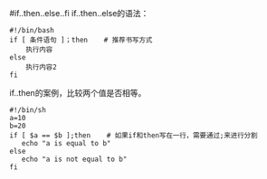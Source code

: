 #if..then..else..fi
if..then..else的语法：

```
#!/bin/bash
if [ 条件语句 ]；then    # 推荐书写方式
    执行内容
else
    执行内容2
fi
```
if..then的案例，比较两个值是否相等。
```
#!/bin/sh
a=10
b=20
if [ $a == $b ];then    # 如果if和then写在一行，需要通过;来进行分割
   echo "a is equal to b"
else
   echo "a is not equal to b"
fi
```










